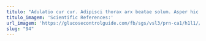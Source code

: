```yaml
---
titulo: "Adulatio cur cur. Adipisci thorax arx beatae solum. Asper hic ante sperno sit illum."
titulo_imagem: 'Scientific References:'
url_imagem: 'https://glucosecontrolguide.com/fb/sgs/vsl3/prn-ca1/h1l1//images/refs.webp'
slug: "94"
---
```

